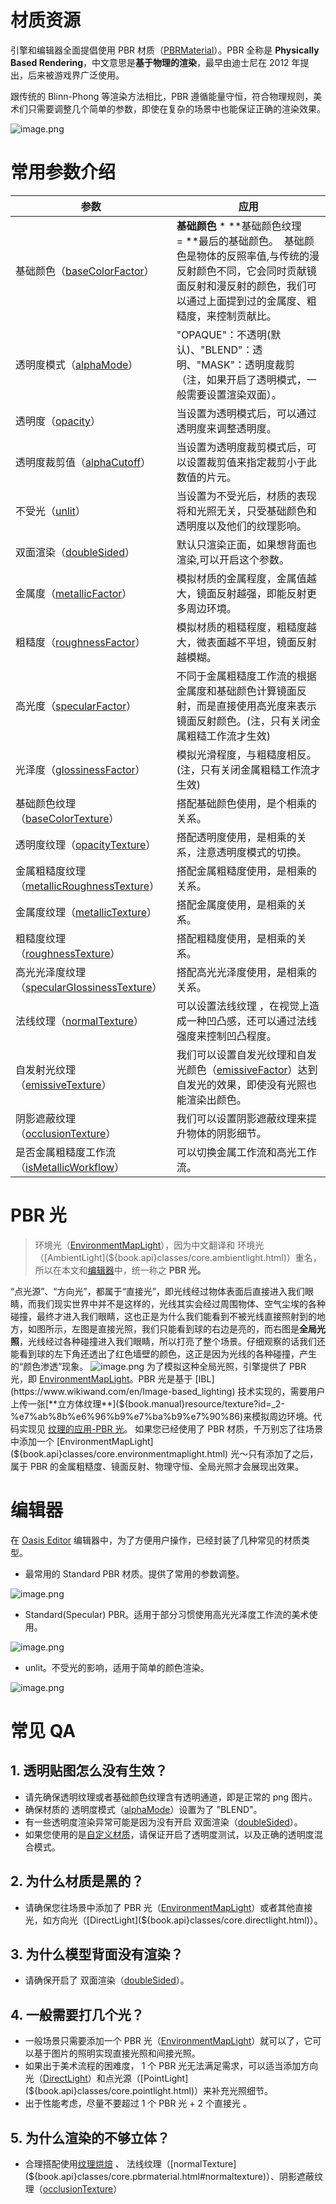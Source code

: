 # 材质资源

引擎和编辑器全面提倡使用 PBR 材质（[PBRMaterial](${book.api}classes/core.pbrmaterial.html)）。PBR 全称是 **Physically Based Rendering**，中文意思是**基于物理的渲染**，最早由迪士尼在 2012 年提出，后来被游戏界广泛使用。

跟传统的 Blinn-Phong 等渲染方法相比，PBR 遵循能量守恒，符合物理规则，美术们只需要调整几个简单的参数，即使在复杂的场景中也能保证正确的渲染效果。

![image.png](https://intranetproxy.alipay.com/skylark/lark/0/2020/png/204641/1584452856854-672af239-983a-4ebf-b552-fb86f65cb48e.png#align=left&display=inline&height=720&margin=%5Bobject%20Object%5D&name=image.png&originHeight=720&originWidth=1719&size=2897357&status=done&style=none&width=1719)

# 常用参数介绍

| 参数   | 应用                                                                                                                                                                                             |
| --------------------------------------------------------------------------------------- | ------------------------------------------------------------------------------------------------------------------------------------------------------------------------------------------------ |
| 基础颜色（[baseColorFactor](${book.api}classes/core.pbrmaterial.html#basecolorfactor)） | **基础颜色** \* **基础颜色纹理 = **最后的基础颜色。  基础颜色是物体的反照率值,与传统的漫反射颜色不同，它会同时贡献镜面反射和漫反射的颜色，我们可以通过上面提到过的金属度、粗糙度，来控制贡献比。 |
| 透明度模式（[alphaMode](${book.api}classes/core.pbrmaterial.html#alphamode)） | "OPAQUE"：不透明(默认)、"BLEND"：透明、"MASK"：透明度裁剪（注，如果开启了透明模式，一般需要设置渲染双面）。 |
| 透明度（[opacity](${book.api}classes/core.pbrmaterial.html#opacity)） | 当设置为透明模式后，可以通过透明度来调整透明度。 |
| 透明度裁剪值（[alphaCutoff](${book.api}classes/core.pbrmaterial.html#alphacutoff)） | 当设置为透明度裁剪模式后，可以设置裁剪值来指定裁剪小于此数值的片元。 |
| 不受光（[unlit](${book.api}classes/core.pbrmaterial.html#unlit)） | 当设置为不受光后，材质的表现将和光照无关，只受基础颜色和透明度以及他们的纹理影响。 |
| 双面渲染（[doubleSided](${book.api}classes/core.pbrmaterial.html#doublesided)） | 默认只渲染正面，如果想背面也渲染,可以开启这个参数。 |
| 金属度（[metallicFactor](${book.api}classes/core.pbrmaterial.html#metallicfactor)） | 模拟材质的金属程度，金属值越大，镜面反射越强，即能反射更多周边环境。 |
| 粗糙度（[roughnessFactor](${book.api}classes/core.pbrmaterial.html#roughnessfactor)） | 模拟材质的粗糙程度，粗糙度越大，微表面越不平坦，镜面反射越模糊。 |
| 高光度（[specularFactor](${book.api}classes/core.pbrmaterial.html#specularfactor)） | 不同于金属粗糙度工作流的根据金属度和基础颜色计算镜面反射，而是直接使用高光度来表示镜面反射颜色。(注，只有关闭金属粗糙工作流才生效) |
| 光泽度（[glossinessFactor](${book.api}classes/core.pbrmaterial.html#glossinessfactor)） | 模拟光滑程度，与粗糙度相反。(注，只有关闭金属粗糙工作流才生效) |
| 基础颜色纹理（[baseColorTexture](${book.api}classes/core.pbrmaterial.html#basecolortexture)） | 搭配基础颜色使用，是个相乘的关系。 |
| 透明度纹理（[opacityTexture](${book.api}classes/core.pbrmaterial.html#opacitytexture)） | 搭配透明度使用，是相乘的关系，注意透明度模式的切换。 |
| 金属粗糙度纹理（[metallicRoughnessTexture](${book.api}classes/core.pbrmaterial.html#metallicroughnesstexture)） | 搭配金属粗糙度使用，是相乘的关系。 |
| 金属度纹理（[metallicTexture](${book.api}classes/core.pbrmaterial.html#metallictexture)） | 搭配金属度使用，是相乘的关系。 |
| 粗糙度纹理（[roughnessTexture](${book.api}classes/core.pbrmaterial.html#roughnesstexture)） | 搭配粗糙度使用，是相乘的关系。 |
| 高光光泽度纹理（[specularGlossinessTexture](${book.api}classes/core.pbrmaterial.html#specularglossinesstexture)） | 搭配高光光泽度使用，是相乘的关系。 |
| 法线纹理（[normalTexture](${book.api}classes/core.pbrmaterial.html#normaltexture)） | 可以设置法线纹理 ，在视觉上造成一种凹凸感，还可以通过法线强度来控制凹凸程度。 |
| 自发射光纹理（[emissiveTexture](${book.api}classes/core.pbrmaterial.html#emissivetexture)） | 我们可以设置自发光纹理和自发光颜色（[emissiveFactor](${book.api}classes/core.pbrmaterial.html#emissivefactor)）达到自发光的效果，即使没有光照也能渲染出颜色。 |
| 阴影遮蔽纹理（[occlusionTexture](${book.api}classes/core.pbrmaterial.html#occlusiontexture)） | 我们可以设置阴影遮蔽纹理来提升物体的阴影细节。 |
| 是否金属粗糙度工作流（[isMetallicWorkflow](${book.api}classes/core.pbrmaterial.html#ismetallicworkflow)） | 可以切换金属工作流和高光工作流。 |

# PBR 光

> 环境光（[EnvironmentMapLight](${book.api}classes/core.environmentmaplight.html)），因为中文翻译和 环境光（[AmbientLight](${book.api}classes/core.ambientlight.html)）重名，所以在本文和[编辑器](https://oasistwa.alipay.com/3d/projects)中，统一称之 **PBR 光。**

“点光源”、“方向光”，都属于“直接光”，即光线经过物体表面后直接进入我们眼睛，而我们现实世界中并不是这样的，光线其实会经过周围物体、空气尘埃的各种碰撞，最终才进入我们眼睛，这也正是为什么我们能看到不被光线直接照射到的地方，如图所示，左图是直接光照，我们只能看到球的右边是亮的，而右图是**全局光照**，光线经过各种碰撞进入我们眼睛，所以打亮了整个场景。仔细观察的话我们还能看到球的左下角还透出了红色墙壁的颜色，这正是因为光线的各种碰撞，产生的“颜色渗透”现象。
![image.png](https://intranetproxy.alipay.com/skylark/lark/0/2020/png/204641/1606301096780-0e941563-fbb3-473f-b75d-01b32c28a03e.png#align=left&display=inline&height=181&margin=%5Bobject%20Object%5D&name=image.png&originHeight=361&originWidth=720&size=176833&status=done&style=none&width=360)
为了模拟这种全局光照，引擎提供了 PBR 光，即 [EnvironmentMapLight](${book.api}classes/core.environmentmaplight.html)。PBR 光是基于 [IBL](https://www.wikiwand.com/en/Image-based_lighting) 技术实现的，需要用户上传一张[**立方体纹理**](${book.manual}resource/texture?id=_2-%e7%ab%8b%e6%96%b9%e7%ba%b9%e7%90%86)来模拟周边环境。代码实现见 [纹理的应用-PBR 光](${book.manual}resource/texture?id=_3-pbr-%e5%85%89)。
如果您已经使用了 PBR 材质，千万别忘了往场景中添加一个 [EnvironmentMapLight](${book.api}classes/core.environmentmaplight.html) 光～只有添加了之后，属于 PBR 的金属粗糙度、镜面反射、物理守恒、全局光照才会展现出效果。

# 编辑器

在 [Oasis Editor](https://oasistwa.alipay.com/3d/projects) 编辑器中，为了方便用户操作，已经封装了几种常见的材质类型。

- 最常用的 Standard PBR 材质。提供了常用的参数调整。

![image.png](https://intranetproxy.alipay.com/skylark/lark/0/2020/png/204641/1606301889753-5c1d2cc4-e2a0-40e0-a6bb-d693876a0cd8.png#align=left&display=inline&height=482&margin=%5Bobject%20Object%5D&name=image.png&originHeight=1466&originWidth=764&size=202323&status=done&style=none&width=251)

- Standard(Specular) PBR。适用于部分习惯使用高光光泽度工作流的美术使用。

![image.png](https://intranetproxy.alipay.com/skylark/lark/0/2020/png/204641/1606302114558-85556641-39a7-4867-bf7d-8d2d61560fa8.png#align=left&display=inline&height=693&margin=%5Bobject%20Object%5D&name=image.png&originHeight=1386&originWidth=766&size=180614&status=done&style=none&width=383)

- unlit。不受光的影响，适用于简单的颜色渲染。

![image.png](https://intranetproxy.alipay.com/skylark/lark/0/2020/png/204641/1606302061509-a74838a9-7450-40f8-9f24-dbfca1857cf5.png#align=left&display=inline&height=244&margin=%5Bobject%20Object%5D&name=image.png&originHeight=488&originWidth=774&size=56430&status=done&style=none&width=387)

# 常见 QA

## 1. 透明贴图怎么没有生效？

- 请先确保透明纹理或者基础颜色纹理含有透明通道，即是正常的 png 图片。
- 确保材质的 透明度模式（[alphaMode](${book.api}classes/core.pbrmaterial.html#alphamode)）设置为了 "BLEND"。
- 有一些透明度渲染异常可能是因为没有开启 双面渲染（[doubleSided](${book.api}classes/core.pbrmaterial.html#doublesided)）。
- 如果您使用的是[自定义材质](${book.manual}resource/shader)，请保证开启了透明度测试，以及正确的透明度混合模式。

## 2. 为什么材质是黑的？

- 请确保您往场景中添加了 PBR 光（[EnvironmentMapLight](${book.api}classes/core.environmentmaplight.html)）或者其他直接光，如方向光（[DirectLight](${book.api}classes/core.directlight.html)）。

## 3. 为什么模型背面没有渲染？

- 请确保开启了 双面渲染（[doubleSided](${book.api}classes/core.pbrmaterial.html#doublesided)）。

## 4. 一般需要打几个光？

- 一般场景只需要添加一个 PBR 光（[EnvironmentMapLight](${book.api}classes/core.environmentmaplight.html)）就可以了，它可以基于图片的照明实现直接光照和间接光照。
- 如果出于美术流程的困难度， 1 个 PBR 光无法满足需求，可以适当添加方向光（[DirectLight](${book.api}classes/core.directlight.html)）和点光源（[PointLight](${book.api}classes/core.pointlight.html)）来补充光照细节。
- 出于性能考虑，尽量不要超过 1 个 PBR 光 + 2 个直接光 。

## 5. 为什么渲染的不够立体？

- 合理搭配使用[纹理烘焙](${book.editor}bake) 、 法线纹理（[normalTexture](${book.api}classes/core.pbrmaterial.html#normaltexture)）、阴影遮蔽纹理（[occlusionTexture](${book.api}classes/core.pbrmaterial.html#occlusiontexture)）
